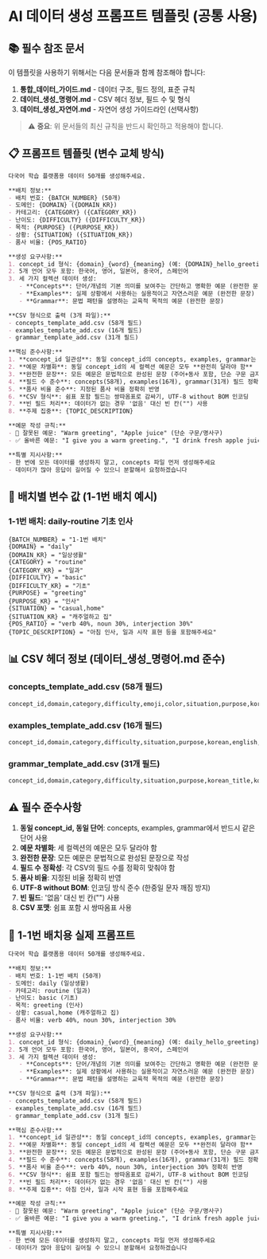 # AI 데이터 생성 프롬프트 템플릿 (공통 사용)

## 📚 필수 참조 문서

이 템플릿을 사용하기 위해서는 다음 문서들과 함께 참조해야 합니다:

1. **통합_데이터_가이드.md** - 데이터 구조, 필드 정의, 표준 규칙
2. **데이터_생성_명령어.md** - CSV 헤더 정보, 필드 수 및 형식
3. **데이터_생성_자연어.md** - 자연어 생성 가이드라인 (선택사항)

> ⚠️ **중요**: 위 문서들의 최신 규칙을 반드시 확인하고 적용해야 합니다.

## 📋 프롬프트 템플릿 (변수 교체 방식)

```markdown
다국어 학습 플랫폼용 데이터 50개를 생성해주세요.

**배치 정보:**
- 배치 번호: {BATCH_NUMBER} (50개)
- 도메인: {DOMAIN} ({DOMAIN_KR})
- 카테고리: {CATEGORY} ({CATEGORY_KR})
- 난이도: {DIFFICULTY} ({DIFFICULTY_KR})
- 목적: {PURPOSE} ({PURPOSE_KR})
- 상황: {SITUATION} ({SITUATION_KR})
- 품사 비율: {POS_RATIO}

**생성 요구사항:**
1. concept_id 형식: {domain}_{word}_{meaning} (예: {DOMAIN}_hello_greeting)
2. 5개 언어 모두 포함: 한국어, 영어, 일본어, 중국어, 스페인어
3. 세 가지 컬렉션 데이터 생성:
   - **Concepts**: 단어/개념의 기본 의미를 보여주는 간단하고 명확한 예문 (완전한 문장)
   - **Examples**: 실제 상황에서 사용하는 실용적이고 자연스러운 예문 (완전한 문장)
   - **Grammar**: 문법 패턴을 설명하는 교육적 목적의 예문 (완전한 문장)

**CSV 형식으로 출력 (3개 파일):**
- concepts_template_add.csv (58개 필드)
- examples_template_add.csv (16개 필드)
- grammar_template_add.csv (31개 필드)

**핵심 준수사항:**
1. **concept_id 일관성**: 동일 concept_id의 concepts, examples, grammar는 반드시 **같은 단어** 사용
2. **예문 차별화**: 동일 concept_id의 세 컬렉션 예문은 모두 **완전히 달라야 함**
3. **완전한 문장**: 모든 예문은 문법적으로 완성된 문장 (주어+동사 포함, 단순 구문 금지)
4. **필드 수 준수**: concepts(58개), examples(16개), grammar(31개) 필드 정확히 맞춤
5. **품사 비율 준수**: 지정된 품사 비율 정확히 반영
6. **CSV 형식**: 쉼표 포함 필드는 쌍따옴표로 감싸기, UTF-8 without BOM 인코딩
7. **빈 필드 처리**: 데이터가 없는 경우 '없음' 대신 빈 칸("") 사용
8. **주제 집중**: {TOPIC_DESCRIPTION}

**예문 작성 규칙:**
- 🚫 잘못된 예문: "Warm greeting", "Apple juice" (단순 구문/명사구)
- ✅ 올바른 예문: "I give you a warm greeting.", "I drink fresh apple juice." (완전한 문장)

**특별 지시사항:**
- 한 번에 모든 데이터를 생성하지 말고, concepts 파일 먼저 생성해주세요
- 데이터가 많아 응답이 길어질 수 있으니 분할해서 요청하겠습니다
```

## 🔧 배치별 변수 값 (1-1번 배치 예시)

### 1-1번 배치: daily-routine 기초 인사
```
{BATCH_NUMBER} = "1-1번 배치"
{DOMAIN} = "daily"
{DOMAIN_KR} = "일상생활"
{CATEGORY} = "routine" 
{CATEGORY_KR} = "일과"
{DIFFICULTY} = "basic"
{DIFFICULTY_KR} = "기초"
{PURPOSE} = "greeting"
{PURPOSE_KR} = "인사"
{SITUATION} = "casual,home"
{SITUATION_KR} = "캐주얼하고 집"
{POS_RATIO} = "verb 40%, noun 30%, interjection 30%"
{TOPIC_DESCRIPTION} = "아침 인사, 일과 시작 표현 등을 포함해주세요"
```

## 📊 CSV 헤더 정보 (데이터_생성_명령어.md 준수)

### concepts_template_add.csv (58개 필드)
```csv
concept_id,domain,category,difficulty,emoji,color,situation,purpose,korean_word,korean_pronunciation,korean_definition,korean_pos,korean_synonyms,korean_antonyms,korean_word_family,korean_compound_words,korean_collocations,english_word,english_pronunciation,english_definition,english_pos,english_synonyms,english_antonyms,english_word_family,english_compound_words,english_collocations,chinese_word,chinese_pronunciation,chinese_definition,chinese_pos,chinese_synonyms,chinese_antonyms,chinese_word_family,chinese_compound_words,chinese_collocations,japanese_word,japanese_pronunciation,japanese_definition,japanese_pos,japanese_synonyms,japanese_antonyms,japanese_word_family,japanese_compound_words,japanese_collocations,spanish_word,spanish_pronunciation,spanish_definition,spanish_pos,spanish_synonyms,spanish_antonyms,spanish_word_family,spanish_compound_words,spanish_collocations,korean_example,english_example,chinese_example,japanese_example,spanish_example
```

### examples_template_add.csv (16개 필드)
```csv
concept_id,domain,category,difficulty,situation,purpose,korean,english,japanese,chinese,spanish,korean_word,english_word,japanese_word,chinese_word,spanish_word
```

### grammar_template_add.csv (31개 필드)
```csv
concept_id,domain,category,difficulty,situation,purpose,korean_title,korean_structure,korean_description,korean_example,english_title,english_structure,english_description,english_example,japanese_title,japanese_structure,japanese_description,japanese_example,chinese_title,chinese_structure,chinese_description,chinese_example,spanish_title,spanish_structure,spanish_description,spanish_example,korean_word,english_word,japanese_word,chinese_word,spanish_word
```

## ⚠️ 필수 준수사항

1. **동일 concept_id, 동일 단어**: concepts, examples, grammar에서 반드시 같은 단어 사용
2. **예문 차별화**: 세 컬렉션의 예문은 모두 달라야 함
3. **완전한 문장**: 모든 예문은 문법적으로 완성된 문장으로 작성
4. **필드 수 정확성**: 각 CSV의 필드 수를 정확히 맞춰야 함
5. **품사 비율**: 지정된 비율 정확히 반영
6. **UTF-8 without BOM**: 인코딩 방식 준수 (한중일 문자 깨짐 방지)
7. **빈 필드**: '없음' 대신 빈 칸("") 사용
8. **CSV 포맷**: 쉼표 포함 시 쌍따옴표 사용

## 🎯 1-1번 배치용 실제 프롬프트

```markdown
다국어 학습 플랫폼용 데이터 50개를 생성해주세요.

**배치 정보:**
- 배치 번호: 1-1번 배치 (50개)
- 도메인: daily (일상생활)
- 카테고리: routine (일과)
- 난이도: basic (기초)
- 목적: greeting (인사)
- 상황: casual,home (캐주얼하고 집)
- 품사 비율: verb 40%, noun 30%, interjection 30%

**생성 요구사항:**
1. concept_id 형식: {domain}_{word}_{meaning} (예: daily_hello_greeting)
2. 5개 언어 모두 포함: 한국어, 영어, 일본어, 중국어, 스페인어
3. 세 가지 컬렉션 데이터 생성:
   - **Concepts**: 단어/개념의 기본 의미를 보여주는 간단하고 명확한 예문 (완전한 문장)
   - **Examples**: 실제 상황에서 사용하는 실용적이고 자연스러운 예문 (완전한 문장)
   - **Grammar**: 문법 패턴을 설명하는 교육적 목적의 예문 (완전한 문장)

**CSV 형식으로 출력 (3개 파일):**
- concepts_template_add.csv (58개 필드)
- examples_template_add.csv (16개 필드)
- grammar_template_add.csv (31개 필드)

**핵심 준수사항:**
1. **concept_id 일관성**: 동일 concept_id의 concepts, examples, grammar는 반드시 **같은 단어** 사용
2. **예문 차별화**: 동일 concept_id의 세 컬렉션 예문은 모두 **완전히 달라야 함**
3. **완전한 문장**: 모든 예문은 문법적으로 완성된 문장 (주어+동사 포함, 단순 구문 금지)
4. **필드 수 준수**: concepts(58개), examples(16개), grammar(31개) 필드 정확히 맞춤
5. **품사 비율 준수**: verb 40%, noun 30%, interjection 30% 정확히 반영
6. **CSV 형식**: 쉼표 포함 필드는 쌍따옴표로 감싸기, UTF-8 without BOM 인코딩
7. **빈 필드 처리**: 데이터가 없는 경우 '없음' 대신 빈 칸("") 사용
8. **주제 집중**: 아침 인사, 일과 시작 표현 등을 포함해주세요

**예문 작성 규칙:**
- 🚫 잘못된 예문: "Warm greeting", "Apple juice" (단순 구문/명사구)
- ✅ 올바른 예문: "I give you a warm greeting.", "I drink fresh apple juice." (완전한 문장)

**특별 지시사항:**
- 한 번에 모든 데이터를 생성하지 말고, concepts 파일 먼저 생성해주세요
- 데이터가 많아 응답이 길어질 수 있으니 분할해서 요청하겠습니다
```